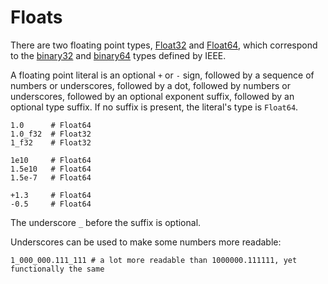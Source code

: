 # Floats

There are two floating point types, [Float32](https://crystal-lang.org/api/latest/Float32.html) and [Float64](https://crystal-lang.org/api/latest/Float64.html),
which correspond to the [binary32](http://en.wikipedia.org/wiki/Single_precision_floating-point_format)
and [binary64](http://en.wikipedia.org/wiki/Double_precision_floating-point_format)
types defined by IEEE.

A floating point literal is an optional `+` or `-` sign, followed by
a sequence of numbers or underscores, followed by a dot,
followed by numbers or underscores, followed by an optional exponent suffix,
followed by an optional type suffix. If no suffix is present, the literal's type is `Float64`.

```crystal
1.0      # Float64
1.0_f32  # Float32
1_f32    # Float32

1e10     # Float64
1.5e10   # Float64
1.5e-7   # Float64

+1.3     # Float64
-0.5     # Float64
```

The underscore `_` before the suffix is optional.

Underscores can be used to make some numbers more readable:

```crystal
1_000_000.111_111 # a lot more readable than 1000000.111111, yet functionally the same
```
